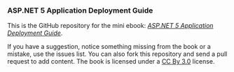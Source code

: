 ### ASP.NET 5 Application Deployment Guide

This is the GitHub repository for the mini ebook: [_ASP.NET 5 Application Deployment Guide_](https://leanpub.com/aspnetdeployment). 

If you have a suggestion, notice something missing from the book or a mistake, use the issues list. You can also fork this repository and send a pull request to add content. The book is licensed under a [CC By 3.0](http://creativecommons.org/licenses/by/3.0/deed.en_US) license. 


